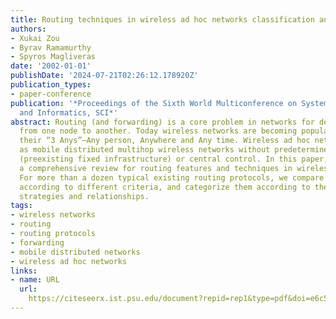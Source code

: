 ```yaml
---
title: Routing techniques in wireless ad hoc networks classification and comparison
authors:
- Xukai Zou
- Byrav Ramamurthy
- Spyros Magliveras
date: '2002-01-01'
publishDate: '2024-07-21T02:26:12.178920Z'
publication_types:
- paper-conference
publication: '*Proceedings of the Sixth World Multiconference on Systemics, Cybernetics
  and Informatics, SCI*'
abstract: Routing (and forwarding) is a core problem in networks for delivering data
  from one node to another. Today wireless networks are becoming popular because of
  their “3 Anys”–Any person, Anywhere and Any time. Wireless ad hoc networks are termed
  as mobile distributed multihop wireless networks without predetermined topology
  (preexisting fixed infrastructure) or central control. In this paper, we present
  a comprehensive review for routing features and techniques in wireless ad hoc networks.
  For more than a dozen typical existing routing protocols, we compare their properties
  according to different criteria, and categorize them according to their routing
  strategies and relationships.
tags:
- wireless networks
- routing
- routing protocols
- forwarding
- mobile distributed networks
- wireless ad hoc networks
links:
- name: URL
  url: 
    https://citeseerx.ist.psu.edu/document?repid=rep1&type=pdf&doi=e6c52b15849fe3cd86be969cfec22788732228ce
---
```

